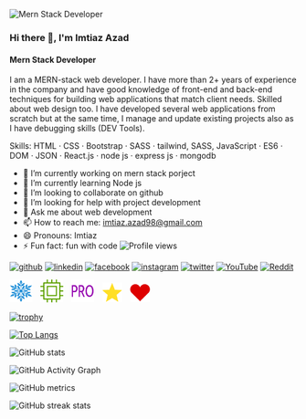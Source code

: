 ![Mern Stack Developer](https://i.ibb.co/hRR1CYz/Navy-Minimalist-Property-Agent-Business-Card-1.jpg)

### Hi there 👋, I'm Imtiaz Azad
#### Mern Stack Developer


I am a MERN-stack web developer. I have more than 2+ years of experience in the company and have good knowledge of front-end and back-end techniques for building web applications that match client needs. Skilled about web design too. I have developed several web applications from scratch but at the same time, I manage and update existing projects also as I have debugging skills (DEV Tools).

Skills: HTML ·  CSS ·   Bootstrap · SASS · tailwind, SASS,  JavaScript · ES6 ·  DOM ·  JSON ·  React.js  · node js ·  express js ·  mongodb

- 🔭 I’m currently working on mern stack porject 
- 🌱 I’m currently learning Node js 
- 👯 I’m looking to collaborate on github 
- 🤔 I’m looking for help with project development 
- 💬 Ask me about web development 
- 📫 How to reach me: imtiaz.azad98@gmail.com 
- 😄 Pronouns: Imtiaz 
- ⚡ Fun fact: fun with code 
![Profile views](https://gpvc.arturio.dev/imtiazazad) 

[dark]: https://github-readme-stats.vercel.app/api?username=imtiazazad&show_icons=true&hide=contribs,prs&cache_seconds=86400&theme=dark

[<img src='https://cdn.jsdelivr.net/npm/simple-icons@3.0.1/icons/github.svg' alt='github' height='40'>](https://github.com/imtiazazad)  [<img src='https://cdn.jsdelivr.net/npm/simple-icons@3.0.1/icons/linkedin.svg' alt='linkedin' height='40'>](https://www.linkedin.com/in/imtiazazad/)  [<img src='https://cdn.jsdelivr.net/npm/simple-icons@3.0.1/icons/facebook.svg' alt='facebook' height='40'>](https://www.facebook.com/imazix)  [<img src='https://cdn.jsdelivr.net/npm/simple-icons@3.0.1/icons/instagram.svg' alt='instagram' height='40'>](https://www.instagram.com/imtiazazad/)  [<img src='https://cdn.jsdelivr.net/npm/simple-icons@3.0.1/icons/twitter.svg' alt='twitter' height='40'>](https://twitter.com/imtiazazad5)  [<img src='https://cdn.jsdelivr.net/npm/simple-icons@3.0.1/icons/youtube.svg' alt='YouTube' height='40'>](https://www.youtube.com/channel/imtiazazad)  [<img src='https://cdn.jsdelivr.net/npm/simple-icons@3.0.1/icons/reddit.svg' alt='Reddit' height='40'>](https://www.reddit.com/user/imtiazazad)  

<a href='https://archiveprogram.github.com/'><img src='https://raw.githubusercontent.com/acervenky/animated-github-badges/master/assets/acbadge.gif' width='40' height='40'></a> <a href='https://docs.github.com/en/developers'><img src='https://raw.githubusercontent.com/acervenky/animated-github-badges/master/assets/devbadge.gif' width='40' height='40'></a> <a href='https://github.com/pricing'><img src='https://raw.githubusercontent.com/acervenky/animated-github-badges/master/assets/pro.gif' width='40' height='40'></a> <a href='https://stars.github.com/'><img src='https://raw.githubusercontent.com/acervenky/animated-github-badges/master/assets/starbadge.gif' width='35' height='35'></a> <a href='https://docs.github.com/en/github/supporting-the-open-source-community-with-github-sponsors'><img src='https://raw.githubusercontent.com/acervenky/animated-github-badges/master/assets/sponsorbadge.gif' width='35' height='35'></a> 

[![trophy](https://github-profile-trophy.vercel.app/?username=imtiazazad)](https://github.com/ryo-ma/github-profile-trophy)

[![Top Langs](https://github-readme-stats.vercel.app/api/top-langs/?username=imtiazazad)](https://github.com/anuraghazra/github-readme-stats)


![GitHub stats](https://github-readme-stats.vercel.app/api?username=imtiazazad&show_icons=true&count_private=true)  

![GitHub Activity Graph](https://activity-graph.herokuapp.com/graph?username=imtiazazad)  

![GitHub metrics](https://metrics.lecoq.io/imtiazazad)  

![GitHub streak stats](https://github-readme-streak-stats.herokuapp.com/?user=imtiazazad)  

 
